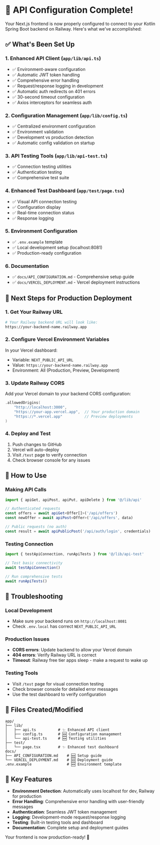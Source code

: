 # 🎉 API Configuration Complete!

Your Next.js frontend is now properly configured to connect to your Kotlin Spring Boot backend on Railway. Here's what we've accomplished:

## ✅ What's Been Set Up

### 1. **Enhanced API Client** (`app/lib/api.ts`)
- ✅ Environment-aware configuration
- ✅ Automatic JWT token handling
- ✅ Comprehensive error handling
- ✅ Request/response logging in development
- ✅ Automatic auth redirects on 401 errors
- ✅ 30-second timeout configuration
- ✅ Axios interceptors for seamless auth

### 2. **Configuration Management** (`app/lib/config.ts`)
- ✅ Centralized environment configuration
- ✅ Environment validation
- ✅ Development vs production detection
- ✅ Automatic config validation on startup

### 3. **API Testing Tools** (`app/lib/api-test.ts`)
- ✅ Connection testing utilities
- ✅ Authentication testing
- ✅ Comprehensive test suite

### 4. **Enhanced Test Dashboard** (`app/test/page.tsx`)
- ✅ Visual API connection testing
- ✅ Configuration display
- ✅ Real-time connection status
- ✅ Response logging

### 5. **Environment Configuration**
- ✅ `.env.example` template
- ✅ Local development setup (localhost:8081)
- ✅ Production-ready configuration

### 6. **Documentation**
- ✅ `docs/API_CONFIGURATION.md` - Comprehensive setup guide
- ✅ `docs/VERCEL_DEPLOYMENT.md` - Vercel deployment instructions

## 🚀 Next Steps for Production Deployment

### 1. **Get Your Railway URL**
```bash
# Your Railway backend URL will look like:
https://your-backend-name.railway.app
```

### 2. **Configure Vercel Environment Variables**
In your Vercel dashboard:
- Variable: `NEXT_PUBLIC_API_URL`
- Value: `https://your-backend-name.railway.app`
- Environment: All (Production, Preview, Development)

### 3. **Update Railway CORS**
Add your Vercel domain to your backend CORS configuration:
```kotlin
.allowedOrigins(
    "http://localhost:3000",
    "https://your-app.vercel.app",  // Your production domain
    "https://*.vercel.app"          // Preview deployments
)
```

### 4. **Deploy and Test**
1. Push changes to GitHub
2. Vercel will auto-deploy
3. Visit `/test` page to verify connection
4. Check browser console for any issues

## 🔧 How to Use

### Making API Calls
```typescript
import { apiGet, apiPost, apiPut, apiDelete } from '@/lib/api'

// Authenticated requests
const offers = await apiGet<Offer[]>('/api/offers')
const newOffer = await apiPost<Offer>('/api/offers', data)

// Public requests (no auth)
const result = await apiPublicPost('/api/auth/login', credentials)
```

### Testing Connection
```typescript
import { testApiConnection, runApiTests } from '@/lib/api-test'

// Test basic connectivity
await testApiConnection()

// Run comprehensive tests
await runApiTests()
```

## 🐛 Troubleshooting

### Local Development
- Make sure your backend runs on `http://localhost:8081`
- Check `.env.local` has correct `NEXT_PUBLIC_API_URL`

### Production Issues
- **CORS errors**: Update backend to allow your Vercel domain
- **404 errors**: Verify Railway URL is correct
- **Timeout**: Railway free tier apps sleep - make a request to wake up

### Testing Tools
- Visit `/test` page for visual connection testing
- Check browser console for detailed error messages
- Use the test dashboard to verify configuration

## 📁 Files Created/Modified

```
app/
├── lib/
│   ├── api.ts          # ✨ Enhanced API client
│   ├── config.ts       # 🆕 Configuration management
│   └── api-test.ts     # 🆕 Testing utilities
├── test/
│   └── page.tsx        # ✨ Enhanced test dashboard
docs/
├── API_CONFIGURATION.md    # 🆕 Setup guide
└── VERCEL_DEPLOYMENT.md    # 🆕 Deployment guide
.env.example                # 🆕 Environment template
```

## 🎯 Key Features

- **Environment Detection**: Automatically uses localhost for dev, Railway for production
- **Error Handling**: Comprehensive error handling with user-friendly messages
- **Authentication**: Seamless JWT token management
- **Logging**: Development-mode request/response logging
- **Testing**: Built-in testing tools and dashboard
- **Documentation**: Complete setup and deployment guides

Your frontend is now production-ready! 🚀

